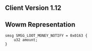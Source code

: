 ## Client Version 1.12

## Wowm Representation
```rust,ignore
smsg SMSG_LOOT_MONEY_NOTIFY = 0x0163 {
    u32 amount;    
}

```

